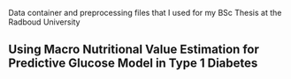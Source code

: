 Data container and preprocessing files that I used for my BSc Thesis at the Radboud University

## Using Macro Nutritional Value Estimation for Predictive Glucose Model in Type 1 Diabetes
